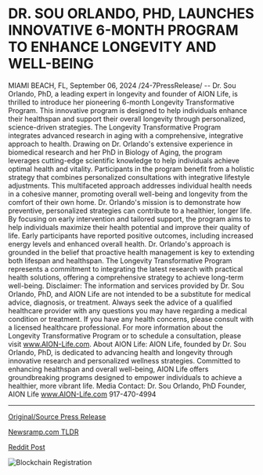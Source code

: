 # DR. SOU ORLANDO, PHD, LAUNCHES INNOVATIVE 6-MONTH PROGRAM TO ENHANCE LONGEVITY AND WELL-BEING

MIAMI BEACH, FL, September 06, 2024 /24-7PressRelease/ -- Dr. Sou Orlando, PhD, a leading expert in longevity and founder of AION Life, is thrilled to introduce her pioneering 6-month Longevity Transformative Program. This innovative program is designed to help individuals enhance their healthspan and support their overall longevity through personalized, science-driven strategies.  The Longevity Transformative Program integrates advanced research in aging with a comprehensive, integrative approach to health. Drawing on Dr. Orlando's extensive experience in biomedical research and her PhD in Biology of Aging, the program leverages cutting-edge scientific knowledge to help individuals achieve optimal health and vitality.  Participants in the program benefit from a holistic strategy that combines personalized consultations with integrative lifestyle adjustments. This multifaceted approach addresses individual health needs in a cohesive manner, promoting overall well-being and longevity from the comfort of their own home.  Dr. Orlando's mission is to demonstrate how preventive, personalized strategies can contribute to a healthier, longer life. By focusing on early intervention and tailored support, the program aims to help individuals maximize their health potential and improve their quality of life. Early participants have reported positive outcomes, including increased energy levels and enhanced overall health.  Dr. Orlando's approach is grounded in the belief that proactive health management is key to extending both lifespan and healthspan. The Longevity Transformative Program represents a commitment to integrating the latest research with practical health solutions, offering a comprehensive strategy to achieve long-term well-being.  Disclaimer: The information and services provided by Dr. Sou Orlando, PhD, and AION Life are not intended to be a substitute for medical advice, diagnosis, or treatment. Always seek the advice of a qualified healthcare provider with any questions you may have regarding a medical condition or treatment. If you have any health concerns, please consult with a licensed healthcare professional.  For more information about the Longevity Transformative Program or to schedule a consultation, please visit www.AION-Life.com.  About AION Life: AION Life, founded by Dr. Sou Orlando, PhD, is dedicated to advancing health and longevity through innovative research and personalized wellness strategies. Committed to enhancing healthspan and overall well-being, AION Life offers groundbreaking programs designed to empower individuals to achieve a healthier, more vibrant life.  Media Contact: Dr. Sou Orlando, PhD Founder, AION Life www.AION-Life.com 917-470-4994 

---

[Original/Source Press Release](https://www.24-7pressrelease.com/press-release/514084/dr-sou-orlando-phd-launches-innovative-6-month-program-to-enhance-longevity-and-well-being)
                    

[Newsramp.com TLDR](None) 



[Reddit Post](https://www.reddit.com/r/AlternativeHealthNews/comments/1fa99wp/aion_life_launches_groundbreaking_longevity/) 



![Blockchain Registration](https://cdn.newsramp.app/24-7PressRelease/qrcode/249/6/waitytxz.webp)